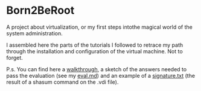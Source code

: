# Born2BeRoot

A project about virtualization, or my first steps intothe magical world of the system administration.

I assembled here the parts of the tutorials I followed to retrace my path through the installation and configuration of the virtual machine.
Not to forget.

P.s. You can find here a [walkthrough](https://github.com/FateEvent/Born2BeRoot/blob/main/walkthrough.md), a sketch of the answers needed to pass the evaluation (see my [eval.md](https://github.com/FateEvent/Born2BeRoot/blob/main/eval.md)) and an example of a [signature.txt](https://github.com/FateEvent/Born2BeRoot/blob/main/signature.txt) (the result of a shasum command on the .vdi file).
